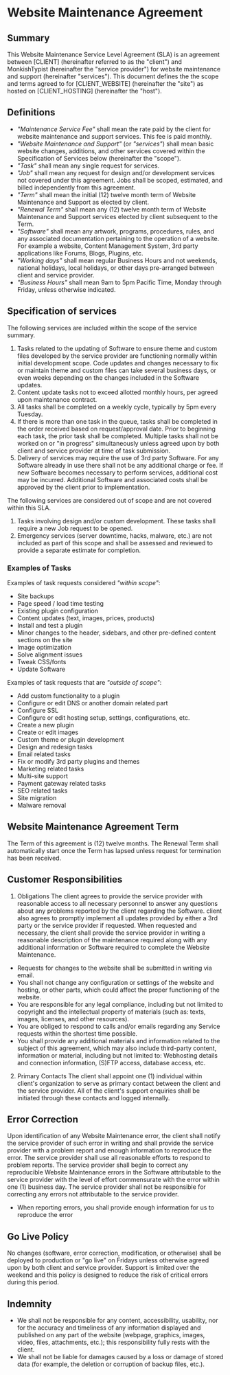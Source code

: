 # Website Maintenance Agreement

## Summary
This Website Maintenance Service Level Agreement (SLA) is an agreement between [CLIENT] (hereinafter referred to as the "client") and MonkishTypist (hereinafter the "service provider") for website maintenance and support (hereinafter "services"). This document defines the the scope and terms agreed to for [CLIENT_WEBSITE] (hereinafter the "site") as hosted on [CLIENT_HOSTING] (hereinafter the "host").

## Definitions
- *"Maintenance Service Fee"* shall mean the rate paid by the client for website maintenance and support services. This fee is paid monthly.
- *"Website Maintenance and Support"* (or *"services"*) shall mean basic website changes, additions, and other services covered within the Specification of Services below (hereinafter the "scope").
- *"Task"* shall mean any single request for services.
- *"Job"* shall mean any request for design and/or development services not covered under this agreement. Jobs shall be scoped, estimated, and billed independently from this agreement.
- *"Term"* shall mean the initial (12) twelve month term of Website Maintenance and Support as elected by client.
- *"Renewal Term"* shall mean any (12) twelve month term of Website Maintenance and Support services elected by client subsequent to the Term.
- *"Software"* shall mean any artwork, programs, procedures, rules, and any associated documentation pertaining to the operation of a website. For example a website, Content Management System, 3rd party applications like Forums, Blogs, Plugins, etc.
- *"Working days"* shall mean regular Business Hours and not weekends, national holidays, local holidays, or other days pre-arranged between client and service provider.
- *"Business Hours"* shall mean 9am to 5pm Pacific Time, Monday through Friday, unless otherwise indicated.

## Specification of services
The following services are included within the scope of the service summary.
1. Tasks related to the updating of Software to ensure theme and custom files developed by the service provider are functioning normally within initial development scope. Code updates and changes necessary to fix or maintain theme and custom files can take several business days, or even weeks depending on the changes included in the Software updates.
2. Content update tasks not to exceed allotted monthly hours, per agreed upon maintenance contract.
3. All tasks shall be completed on a weekly cycle, typically by 5pm every Tuesday.
4. If there is more than one task in the queue, tasks shall be completed in the order received based on request/approval date. Prior to beginning each task, the prior task shall be completed. Multiple tasks shall not be worked on or "in progress" simultaneously unless agreed upon by both client and service provider at time of task submission.
5. Delivery of services may require the use of 3rd party Software. For any Software already in use there shall not be any additional charge or fee. If new Software becomes necessary to perform services, additional cost may be incurred. Additional Software and associated costs shall be approved by the client prior to implementation.

The following services are considered out of scope and are not covered within this SLA.
1. Tasks involving design and/or custom development. These tasks shall require a new Job request to be opened.
2. Emergency services (server downtime, hacks, malware, etc.) are not included as part of this scope and shall be assessed and reviewed to provide a separate estimate for completion.

### Examples of Tasks
Examples of task requests considered *"within scope"*:
- Site backups
- Page speed / load time testing
- Existing plugin configuration
- Content updates (text, images, prices, products)
- Install and test a plugin
- Minor changes to the header, sidebars, and other pre-defined content sections on the site
- Image optimization
- Solve alignment issues
- Tweak CSS/fonts
- Update Software

Examples of task requests that are *"outside of scope"*:
- Add custom functionality to a plugin
- Configure or edit DNS or another domain related part
- Configure SSL
- Configure or edit hosting setup, settings, configurations, etc.
- Create a new plugin
- Create or edit images
- Custom theme or plugin development
- Design and redesign tasks
- Email related tasks
- Fix or modify 3rd party plugins and themes
- Marketing related tasks
- Multi-site support
- Payment gateway related tasks
- SEO related tasks
- Site migration
- Malware removal

## Website Maintenance Agreement Term
The Term of this agreement is (12) twelve months. The Renewal Term shall automatically start once the Term has lapsed unless request for termination has been received.

## Customer Responsibilities
1. Obligations
The client agrees to provide the service provider with reasonable access to all necessary personnel to answer any questions about any problems reported by the client regarding the Software. client also agrees to promptly implement all updates provided by either a 3rd party or the service provider if requested. When requested and necessary, the client shall provide the service provider in writing a reasonable description of the maintenance required along with any additional information or Software required to complete the Website Maintenance.
- Requests for changes to the website shall be submitted in writing via email.
- You shall not change any configuration or settings of the website and hosting, or other parts, which could affect the proper functioning of the website.
- You are responsible for any legal compliance, including but not limited to copyright and the intellectual property of materials (such as: texts, images, licenses, and other resources).
- You are obliged to respond to calls and/or emails regarding any Service requests within the shortest time possible.
- You shall provide any additional materials and information related to the subject of this agreement, which may also include third-party content, information or material, including but not limited to: Webhosting details and connection information, (S)FTP access, database access, etc.
2. Primary Contacts
The client shall appoint one (1) individual within client's organization to serve as primary contact between the client and the service provider. All of the client's support enquiries shall be initiated through these contacts and logged internally.

## Error Correction
Upon identification of any Website Maintenance error, the client shall notify the service provider of such error in writing and shall provide the service provider with a problem report and enough information to reproduce the error. The service provider shall use all reasonable efforts to respond to problem reports. The service provider shall begin to correct any reproducible Website Maintenance errors in the Software attributable to the service provider with the level of effort commensurate with the error within one (1) business day. The service provider shall not be responsible for correcting any errors not attributable to the service provider.
- When reporting errors, you shall provide enough information for us to reproduce the error

## Go Live Policy
No changes (software, error correction, modification, or otherwise) shall be deployed to production or "go live" on Fridays unless otherwise agreed upon by both client and service provider. Support is limited over the weekend and this policy is designed to reduce the risk of critical errors during this period.

## Indemnity
- We shall not be responsible for any content, accessibility, usability, nor for the accuracy and timeliness of any information displayed and published on any part of the website (webpage, graphics, images, video, files, attachments, etc.); this responsibility fully rests with the client.
- We shall not be liable for damages caused by a loss or damage of stored data (for example, the deletion or corruption of backup files, etc.).
